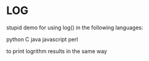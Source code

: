 LOG
===

stupid demo for using log() in the following languages:

python
C
java
javascript
perl

to print logrithm results in the same way
